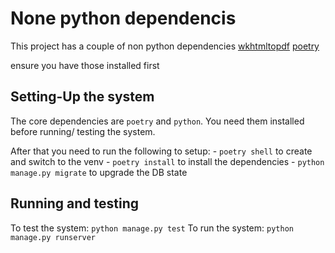 # None python dependencis
This project has a couple of non python dependencies
[wkhtmltopdf](https://wkhtmltopdf.org/downloads.html)
[poetry](https://python-poetry.org/docs/#installation)

ensure you have those installed first

## Setting-Up the system
The core dependencies are `poetry` and `python`. You need them installed before
running/ testing the system.

After that you need to run the following to setup:
    - `poetry shell` to create and switch to the venv
    - `poetry install` to install the dependencies
    - `python manage.py migrate` to upgrade the DB state

## Running and testing
To test the system:
    `python manage.py test`
To run the system:
    `python manage.py runserver`